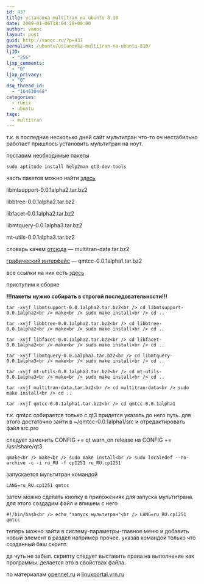 ```yaml
---
id: 437
title: установка multitran на ubuntu 8.10
date: 2009-01-06T18:04:28+00:00
author: vanoc
layout: post
guid: http://vanoc.ru/?p=437
permalink: /ubuntu/ustanovka-multitran-na-ubuntu-810/
ljID:
  - "256"
ljxp_comments:
  - "0"
ljxp_privacy:
  - "0"
dsq_thread_id:
  - "164630468"
categories:
  - runix
  - ubuntu
tags:
  - multitran
---
```

т.к. в последние несколько дней сайт мультитран что-то оч нестабильно работает пришлось установить мультитран на ноут.

поставим необходимые пакеты
  
`sudo aptitude install help2man qt3-dev-tools`
  
часть пакетов можно найти [здесь](http://sourceforge.net/project/showfiles.php?group_id=119871&package_id=135664)

libmtsupport-0.0.1alpha2.tar.bz2
  
libbtree-0.0.1alpha2.tar.bz2
  
libfacet-0.0.1alpha2.tar.bz2

libmtquery-0.0.1alpha3.tar.bz2
  
mt-utils-0.0.1alpha3.tar.bz2

словарь качем [отсюда](http://sourceforge.net/project/showfiles.php?group_id=119871&package_id=135665) &#8212; multitran-data.tar.bz2

[графический интерфейс](http://sourceforge.net/project/showfiles.php?group_id=119871&package_id=142350) &#8212; qmtcc-0.0.1alpha1.tar.bz2

все ссылки на них есть [здесь](http://multitran.sourceforge.net/)

приступим к сборке

**!!!пакеты нужно собирать в строгой последовательности!!!**

<!--more-->


  
`tar -xvjf libmtsupport-0.0.1alpha2.tar.bz2<br />
cd libmtsupport-0.0.1alpha2<br />
make<br />
sudo make install<br />
cd ..`

`tar -xvjf libbtree-0.0.1alpha2.tar.bz2<br />
cd libbtree-0.0.1alpha2<br />
make<br />
sudo make install<br />
cd ..`

`tar -xvjf libfacet-0.0.1alpha2.tar.bz2<br />
cd libfacet-0.0.1alpha2<br />
make<br />
sudo make install<br />
cd ..`

`tar -xvjf libmtquery-0.0.1alpha3.tar.bz2<br />
cd libmtquery-0.0.1alpha3<br />
make<br />
sudo make install<br />
cd ..`

`tar -xvjf mt-utils-0.0.1alpha3.tar.bz2<br />
cd mt-utils-0.0.1alpha3<br />
make<br />
sudo make install<br />
cd ..`

`tar -xvjf multitran-data.tar.bz2<br />
cd multitran-data<br />
sudo make install<br />
cd ..`

`tar -xvjf qmtcc-0.0.1alpha1.tar.bz2<br />
cd qmtcc-0.0.1alpha1`
  
т.к. qmtcc собирается только с qt3 придется указать до него путь. для этого достаточно зайти в ~/qmtcc-0.0.1alpha1/src и отредактировать файл src.pro
  
следует заменить CONFIG += qt warn_on release на CONFIG += /usr/share/qt3
  
`qmake<br />
make<br />
sudo make install<br />
sudo localedef --no-archive -c -i ru_RU -f cp1251 ru_RU.cp1251`
  
запускается мультитран командой
  
`LANG=ru_RU.cp1251 qmtcc`
  
затем можно сделать кнопку в приложениях для запуска мультитрана. для этого создадим файл и впишем с него
  
`#!/bin/bash<br />
echo "запуск мультитран"<br />
LANG=ru_RU.cp1251 qmtcc`
  
теперь можно зайти в систему-параметры-главное меню и добавить новый элемент в раздел например прочее. указав командой только что созданный баш скрипт.
  
да чуть не забыл. скрипту следует выставить права на выполнение как программы. делается это в свойствах файла.

по материалам [opennet.ru](http://www.opennet.ru/openforum/vsluhforumID3/12151.html#1) и [linuxportal.vrn.ru](http://linuxportal.vrn.ru/?q=node/25)